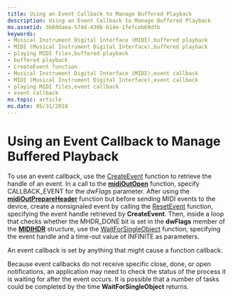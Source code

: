 ```yaml
---
title: Using an Event Callback to Manage Buffered Playback
description: Using an Event Callback to Manage Buffered Playback
ms.assetid: 3b60daea-574d-430b-b14e-1fefceb69dfb
keywords:
- Musical Instrument Digital Interface (MIDI),buffered playback
- MIDI (Musical Instrument Digital Interface),buffered playback
- playing MIDI files,buffered playback
- buffered playback
- CreateEvent function
- Musical Instrument Digital Interface (MIDI),event callback
- MIDI (Musical Instrument Digital Interface),event callback
- playing MIDI files,event callback
- event callback
ms.topic: article
ms.date: 05/31/2018
---
```


# Using an Event Callback to Manage Buffered Playback

To use an event callback, use the [CreateEvent](https://msdn.microsoft.com/library/ms682396.aspx) function to retrieve the handle of an event. In a call to the [**midiOutOpen**](https://msdn.microsoft.com/library/Dd798476(v=VS.85).aspx) function, specify CALLBACK\_EVENT for the *dwFlags* parameter. After using the [**midiOutPrepareHeader**](https://msdn.microsoft.com/library/Dd798477(v=VS.85).aspx) function but before sending MIDI events to the device, create a nonsignaled event by calling the [ResetEvent](https://msdn.microsoft.com/library/ms685081.aspx) function, specifying the event handle retrieved by **CreateEvent**. Then, inside a loop that checks whether the MHDR\_DONE bit is set in the **dwFlags** member of the [**MIDIHDR**](https://msdn.microsoft.com/library/Dd798449(v=VS.85).aspx) structure, use the [WaitForSingleObject](https://msdn.microsoft.com/library/ms687032.aspx) function, specifying the event handle and a time-out value of INFINITE as parameters.

An event callback is set by anything that might cause a function callback.

Because event callbacks do not receive specific close, done, or open notifications, an application may need to check the status of the process it is waiting for after the event occurs. It is possible that a number of tasks could be completed by the time **WaitForSingleObject** returns.

 

 




